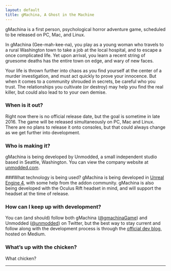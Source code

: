```yaml
---
layout: default
title: gMachina, A Ghost in the Machine
---
```


gMachina is a first person, psychological horror adventure game, scheduled to be released on PC, Mac, and Linux.

In gMachina (Gee-mah-kee-nə), you play as a young woman who travels to a rural Washington town to take a job at the local hospital, and to escape a once complicated life. Yet upon arrival, you learn a recent string of gruesome deaths has the entire town on edge, and wary of new faces.

Your life is thrown further into chaos as you find yourself at the center of a murder investigation, and must act quickly to prove your innocence. But when it comes to a community shrouded in secrets, be careful who you trust. The relationships you cultivate (or destroy) may help you find the real killer, but could also lead to to your own demise.

### When is it out?
Right now there is no official release date, but the goal is sometime in late 2016. The game will be released simultaneously on PC, Mac and Linux. There are no plans to release it onto consoles, but that could always change as we get further into development.

### Who is making it?
gMachina is being developed by Unmodded, a small independent studio based in Seattle, Washington. You can view the company website at [unmodded.com](https://unmodded.com/).

###What technology is being used?
gMachina is being developed in [Unreal Engine 4](https://www.unrealengine.com/what-is-unreal-engine-4), with some help from the addon community. gMachina is also being developed with the Oculus Rift headset in mind, and will support the headset at the time of release.

### How can I keep up with development?
You can (and should) follow both gMachina ([@gmachinaGame](http://twitter.com/gmachinaGame)) and Unmodded ([@unmodded](http://twitter.com/unmodded)) on Twitter, but the best way to stay current and follow along with the development process is through the [official dev blog](http://medium.com/gmachina-game/), hosted on Medium.

### What’s up with the chicken?
What chicken?

---
